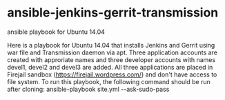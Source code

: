 # ansible-jenkins-gerrit-transmission
ansible playbook for Ubuntu 14.04 

Here is a playbook for Ubuntu 14.04 that installs Jenkins and Gerrit using war file and Transmission daemon 
via apt. 
Three application accounts are created with approriate names and three developer accounts with names devel1, devel2 and devel3 are added. 
All three applications are placed in Firejail sandbox (https://firejail.wordpress.com/) and don't have access to file system. To run this playbook, the following command should be run after cloning: 
ansible-playbook site.yml --ask-sudo-pass
